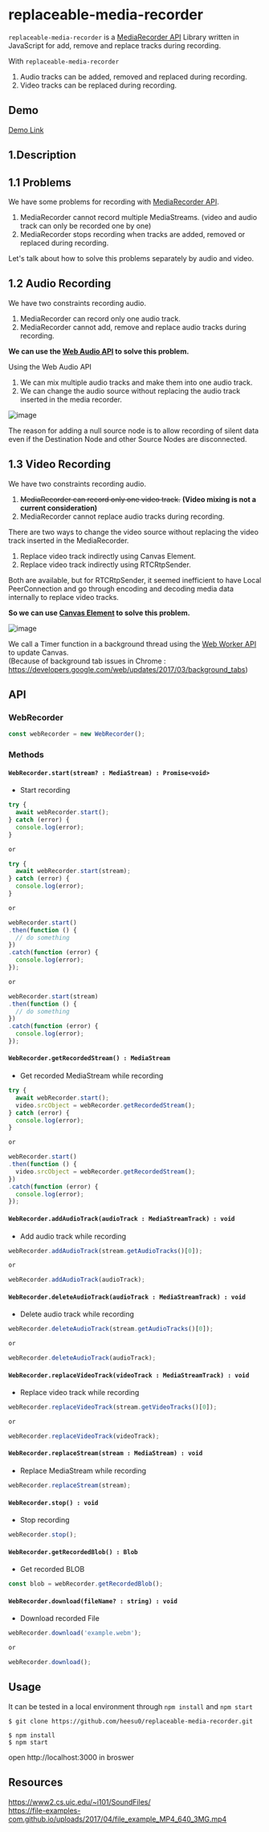 replaceable-media-recorder
=============



`replaceable-media-recorder` is a [MediaRecorder API](https://w3c.github.io/mediacapture-record/#mediarecorder-api) Library written in JavaScript for add, remove and replace tracks during recording.

With `replaceable-media-recorder`
1. Audio tracks can be added, removed and replaced during recording.
2. Video tracks can be replaced during recording.


Demo
-------------
[Demo Link](https://heesu0.github.io/replaceable-media-recorder/)


1.Description
-------------


1.1 Problems
-------------

We have some problems for recording with [MediaRecorder API](https://w3c.github.io/mediacapture-record/#mediarecorder-api).

1. MediaRecorder cannot record multiple MediaStreams. (video and audio track can only be recorded one by one)
2. MediaRecorder stops recording when tracks are added, removed or replaced during recording.

Let's talk about how to solve this problems separately by audio and video.


1.2 Audio Recording
-------------

We have two constraints recording audio.

1. MediaRecorder can record only one audio track.
2. MediaRecorder cannot add, remove and replace audio tracks during recording.

__We can use the [Web Audio API](https://www.w3.org/TR/webaudio/) to solve this problem.__

Using the Web Audio API
1. We can mix multiple audio tracks and make them into one audio track.
2. We can change the audio source without replacing the audio track inserted in the media recorder.

![image](https://user-images.githubusercontent.com/34677157/114151707-5bb9b100-9958-11eb-995e-a5231646e4e7.png)

The reason for adding a null source node is to allow recording of silent data even if the Destination Node and other Source Nodes are disconnected.

1.3 Video Recording
-------------

We have two constraints recording audio.

1. ~~MediaRecorder can record only one video track.~~ __(Video mixing is not a current consideration)__
2. MediaRecorder cannot replace audio tracks during recording.

There are two ways to change the video source without replacing the video track inserted in the MediaRecorder.

1. Replace video track indirectly using Canvas Element.
2. Replace video track indirectly using RTCRtpSender.

Both are available, but for RTCRtpSender, it seemed inefficient to have Local PeerConnection and go through encoding and decoding media data internally to replace video tracks.

__So we can use [Canvas Element](https://www.w3.org/html/wg/spec/the-canvas-element.html) to solve this problem.__

![image](https://user-images.githubusercontent.com/34677157/114161696-5746c580-9963-11eb-9a46-9eead362b967.png)

We call a Timer function in a background thread using the [Web Worker API](https://www.w3.org/TR/workers/) to update Canvas.   
(Because of background tab issues in Chrome : https://developers.google.com/web/updates/2017/03/background_tabs)



API
-------------

### WebRecorder

```js
const webRecorder = new WebRecorder();
```

### Methods


#### `WebRecorder.start(stream? : MediaStream) : Promise<void>`
- Start recording

```js
try {
  await webRecorder.start();
} catch (error) {
  console.log(error);
}

or

try {
  await webRecorder.start(stream);
} catch (error) {
  console.log(error);
}

or

webRecorder.start()
.then(function () {
  // do something
})
.catch(function (error) {
  console.log(error);
});

or

webRecorder.start(stream)
.then(function () {
  // do something
})
.catch(function (error) {
  console.log(error);
});

```


#### `WebRecorder.getRecordedStream() : MediaStream`
- Get recorded MediaStream while recording

```js
try {
  await webRecorder.start();
  video.srcObject = webRecorder.getRecordedStream();
} catch (error) {
  console.log(error);
}

or

webRecorder.start()
.then(function () {
  video.srcObject = webRecorder.getRecordedStream();
})
.catch(function (error) {
  console.log(error);
});
```


#### `WebRecorder.addAudioTrack(audioTrack : MediaStreamTrack) : void`
- Add audio track while recording

```js
webRecorder.addAudioTrack(stream.getAudioTracks()[0]);

or 

webRecorder.addAudioTrack(audioTrack);
```


#### `WebRecorder.deleteAudioTrack(audioTrack : MediaStreamTrack) : void`
- Delete audio track while recording

```js
webRecorder.deleteAudioTrack(stream.getAudioTracks()[0]);

or

webRecorder.deleteAudioTrack(audioTrack);
```


#### `WebRecorder.replaceVideoTrack(videoTrack : MediaStreamTrack) : void`
- Replace video track while recording

```js
webRecorder.replaceVideoTrack(stream.getVideoTracks()[0]);

or

webRecorder.replaceVideoTrack(videoTrack);
```


#### `WebRecorder.replaceStream(stream : MediaStream) : void`
- Replace MediaStream while recording

```js
webRecorder.replaceStream(stream);
```


#### `WebRecorder.stop() : void`
- Stop recording

```js
webRecorder.stop();
```


#### `WebRecorder.getRecordedBlob() : Blob`
- Get recorded BLOB

```js
const blob = webRecorder.getRecordedBlob();
```


#### `WebRecorder.download(fileName? : string) : void`
- Download recorded File

```js
webRecorder.download('example.webm');

or

webRecorder.download();
```


Usage
-------------
It can be tested in a local environment through `npm install` and `npm start`
```
$ git clone https://github.com/heesu0/replaceable-media-recorder.git

$ npm install
$ npm start
```
open http://localhost:3000 in broswer


Resources
-----------

https://www2.cs.uic.edu/~i101/SoundFiles/    
https://file-examples-com.github.io/uploads/2017/04/file_example_MP4_640_3MG.mp4
